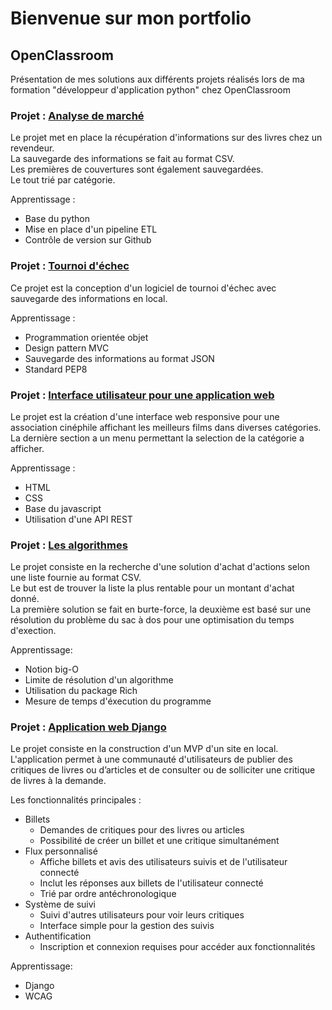 # Bienvenue sur mon portfolio

## OpenClassroom

Présentation de mes solutions aux différents projets réalisés lors de ma formation "développeur d'application python" chez OpenClassroom

### Projet : [Analyse de marché](https://github.com/spleenYou/OC-P2)

Le projet met en place la récupération d'informations sur des livres chez un revendeur.\
La sauvegarde des informations se fait au format CSV.\
Les premières de couvertures sont également sauvegardées.\
Le tout trié par catégorie.

Apprentissage :
- Base du python
- Mise en place d'un pipeline ETL
- Contrôle de version sur Github

### Projet : [Tournoi d'échec](https://github.com/spleenYou/OC-P4)

Ce projet est la conception d'un logiciel de tournoi d'échec avec sauvegarde des informations en local.

Apprentissage :
- Programmation orientée objet
- Design pattern MVC
- Sauvegarde des informations au format JSON
- Standard PEP8

### Projet : [Interface utilisateur pour une application web](https://github.com/spleenYou/OC-P6)

Le projet est la création d'une interface web responsive pour une association cinéphile affichant les meilleurs films dans diverses catégories.\
La dernière section a un menu permettant la selection de la catégorie a afficher.

Apprentissage :
- HTML
- CSS
- Base du javascript
- Utilisation d'une API REST

### Projet : [Les algorithmes](https://github.com/spleenYou/OC-P7)

Le projet consiste en la recherche d'une solution d'achat d'actions selon une liste fournie au format CSV.\
Le but est de trouver la liste la plus rentable pour un montant d'achat donné.\
La première solution se fait en burte-force, la deuxième est basé sur une résolution du problème du sac à dos pour une optimisation du temps d'exection.

Apprentissage:
- Notion big-O
- Limite de résolution d'un algorithme
- Utilisation du package Rich
- Mesure de temps d'éxecution du programme

### Projet : [Application web Django](https://github.com/spleenYou/OC-P9)

Le projet consiste en la construction d'un MVP d'un site en local.\
L'application permet à une communauté d'utilisateurs de publier des critiques de livres ou d’articles et de consulter ou de solliciter une critique de livres à la demande.

Les fonctionnalités principales :
- Billets
    - Demandes de critiques pour des livres ou articles
    - Possibilité de créer un billet et une critique simultanément
- Flux personnalisé
    - Affiche billets et avis des utilisateurs suivis et de l'utilisateur connecté
    - Inclut les réponses aux billets de l'utilisateur connecté
    - Trié par ordre antéchronologique
- Système de suivi
    - Suivi d'autres utilisateurs pour voir leurs critiques
    - Interface simple pour la gestion des suivis
- Authentification
    - Inscription et connexion requises pour accéder aux fonctionnalités

Apprentissage:
- Django
- WCAG